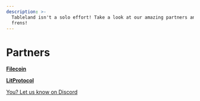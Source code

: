 ```yaml
---
description: >-
  Tableland isn't a solo effort! Take a look at our amazing partners and web3
  frens!
---
```


# Partners

****[**Filecoin**](https://filecoin.io)****

****[**LitProtocol**](https://litprotocol.com)****

[You? Let us know on Discord](https://discord.gg/7WDqyanQ)
